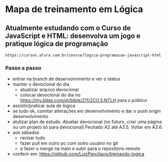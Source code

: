 # Mapa de treinamento em Lógica

## Atualmente estudando com o Curso de JavaScript e HTML: desenvolva um jogo e pratique lógica de programação
	https://cursos.alura.com.br/course/logica-programacao-javascript-html


### Passo a passo
- entrar na branch de desenvolvimento e ver o status
- manter o devocional do dia
	- atualizar arquivo devocional
	- colocar devocional do dia no https://my.bible.com/pt/bible/211/2CO.5.NTLH para o público
- assistir/praticar aula de lógica
- se tudo ok, comitar alterações em desenvolvimento e dar o push origin desenvolvimento
- atulizar plan de estudo. 
	Atualiar devocional (no futuro, criar uma página ou um projeto só para devocional)
	Fechado A2 até A3.5. Voltar em A3.6.
- aos sábados
	- revisar tudo 
	- fazer pull em outro pc com outro usuário no git 
	- e fazer o merge na main e subir para o repositório remoto
- conferir em: https://github.com/LuizPerciliano/treinando-logica 

